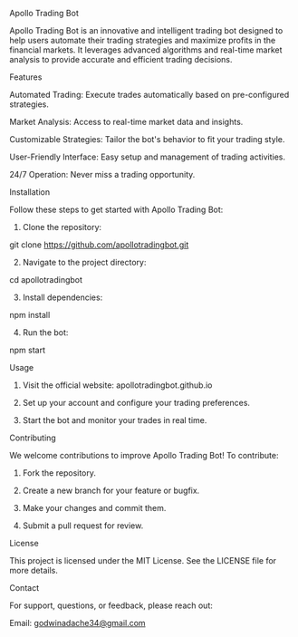 

Apollo Trading Bot

Apollo Trading Bot is an innovative and intelligent trading bot designed to help users automate their trading strategies and maximize profits in the financial markets. It leverages advanced algorithms and real-time market analysis to provide accurate and efficient trading decisions.

Features

Automated Trading: Execute trades automatically based on pre-configured strategies.

Market Analysis: Access to real-time market data and insights.

Customizable Strategies: Tailor the bot's behavior to fit your trading style.

User-Friendly Interface: Easy setup and management of trading activities.

24/7 Operation: Never miss a trading opportunity.


Installation

Follow these steps to get started with Apollo Trading Bot:

1. Clone the repository:

git clone https://github.com/apollotradingbot.git


2. Navigate to the project directory:

cd apollotradingbot


3. Install dependencies:

npm install


4. Run the bot:

npm start



Usage

1. Visit the official website: apollotradingbot.github.io


2. Set up your account and configure your trading preferences.


3. Start the bot and monitor your trades in real time.



Contributing

We welcome contributions to improve Apollo Trading Bot! To contribute:

1. Fork the repository.


2. Create a new branch for your feature or bugfix.


3. Make your changes and commit them.


4. Submit a pull request for review.



License

This project is licensed under the MIT License. See the LICENSE file for more details.

Contact

For support, questions, or feedback, please reach out:

Email: godwinadache34@gmail.com



